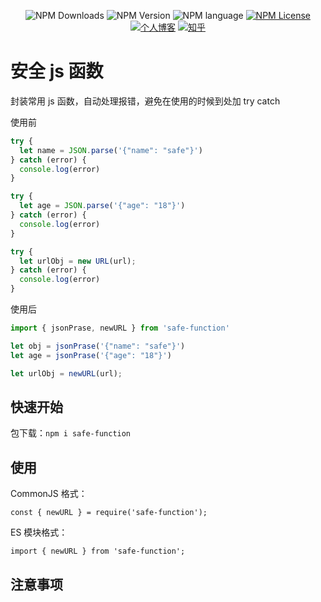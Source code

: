 <p align="center">
  <img alt="NPM Downloads" src="https://img.shields.io/npm/d18m/safe-function">
  <img alt="NPM Version" src="https://img.shields.io/npm/v/safe-function">
  <img alt="NPM language" src="https://img.shields.io/badge/language-js-orange.svg">
  <a href="https://github.com/cjm0/safe-function/blob/main/LICENSE"><img alt="NPM License" src="https://img.shields.io/npm/l/safe-function"></a>
  <a href="https://cjm0.github.io/blog/page/list/"><img alt="个人博客" src="https://img.shields.io/badge/blog-@前端一锅煮-blue.svg"></a>
  <a href="https://www.zhihu.com/people/qian-duan-yiguo-zhu"><img alt="知乎" src="https://img.shields.io/badge/知乎-@前端一锅煮-blue.svg"></a>
</p>

# 安全 js 函数

封装常用 js 函数，自动处理报错，避免在使用的时候到处加 try catch

使用前 
```js
try {
  let name = JSON.parse('{"name": "safe"}')
} catch (error) {
  console.log(error)
}

try {
  let age = JSON.parse('{"age": "18"}')
} catch (error) {
  console.log(error)
}

try {
  let urlObj = new URL(url);
} catch (error) {
  console.log(error)
}
```

使用后
```js
import { jsonPrase, newURL } from 'safe-function'

let obj = jsonPrase('{"name": "safe"}')
let age = jsonPrase('{"age": "18"}')

let urlObj = newURL(url);
```

## 快速开始

包下载：`npm i safe-function`

## 使用

CommonJS 格式：

`const { newURL } = require('safe-function');`

ES 模块格式：

`import { newURL } from 'safe-function';`

## 注意事项
